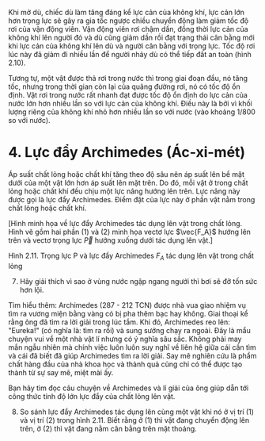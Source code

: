 Khi mở dù, chiếc dù làm tăng đáng kể lực cản của không khí, lực cản lớn hơn trọng lực sẽ gây ra gia tốc ngược chiều chuyển động làm giảm tốc độ rơi của vận động viên. Vận động viên rơi chậm dần, đồng thời lực cản của không khí lên người đó và dù cũng giảm dần rồi đạt trạng thái cân bằng mới khi lực cản của không khí lên dù và người cân bằng với trọng lực. Tốc độ rơi lúc này đã giảm đi nhiều lần để người nhảy dù có thể tiếp đất an toàn (hình 2.10).

Tương tự, một vật được thả rơi trong nước thì trong giai đoạn đầu, nó tăng tốc, nhưng trong thời gian còn lại của quãng đường rơi, nó có tốc độ ổn định. Vật rơi trong nước rất nhanh đạt được tốc độ ổn định do lực cản của nước lớn hơn nhiều lần so với lực cản của không khí. Điều này là bởi vì khối lượng riêng của không khí nhỏ hơn nhiều lần so với nước (vào khoảng 1/800 so với nước).

# 4. Lực đẩy Archimedes (Ác-xi-mét)

Áp suất chất lỏng hoặc chất khí tăng theo độ sâu nên áp suất lên bề mặt dưới của một vật lớn hơn áp suất lên mặt trên. Do đó, mỗi vật ở trong chất lỏng hoặc chất khí đều chịu một lực nâng hướng lên trên. Lực nâng này được gọi là lực đẩy Archimedes. Điểm đặt của lực này ở phần vật nằm trong chất lỏng hoặc chất khí.

[Hình minh họa về lực đẩy Archimedes tác dụng lên vật trong chất lỏng. Hình vẽ gồm hai phần (1) và (2) minh họa vectơ lực $\vec{F_A}$ hướng lên trên và vectơ trọng lực $\vec{P}$ hướng xuống dưới tác dụng lên vật.]

Hình 2.11. Trọng lực P và lực đẩy Archimedes $F_A$ tác dụng lên vật trong chất lỏng

7. Hãy giải thích vì sao ở vùng nước ngập ngang ngưới thì bơi sẽ đỡ tốn sức hơn lội.

Tìm hiểu thêm:
Archimedes (287 - 212 TCN) được nhà vua giao nhiệm vụ tìm ra vương miện bằng vàng có bị pha thêm bạc hay không. Giai thoại kể rằng ông đã tìm ra lời giải trong lúc tắm. Khi đó, Archimedes reo lên: "Eureka!" (có nghĩa là: tìm ra rồi) và sung sướng chạy ra ngoài. Đây là mẩu chuyện vui về một nhà vật lí nhưng có ý nghĩa sâu sắc. Không phải may mắn ngẫu nhiên mà chính việc luôn luôn suy nghĩ về liên hệ giữa cái cần tìm và cái đã biết đã giúp Archimedes tìm ra lời giải. Say mê nghiên cứu là phẩm chất hàng đầu của nhà khoa học và thành quả cũng chỉ có thể được tạo thành từ sự say mê, miệt mài ấy.

Bạn hãy tìm đọc câu chuyện về Archimedes và lí giải của ông giúp dẫn tới công thức tính độ lớn lực đẩy của chất lỏng lên vật.

8. So sánh lực đẩy Archimedes tác dụng lên cùng một vật khi nó ở vị trí (1) và vị trí (2) trong hình 2.11. Biết rằng ở (1) thì vật đang chuyển động lên trên, ở (2) thì vật đang nằm cân bằng trên mặt thoáng.